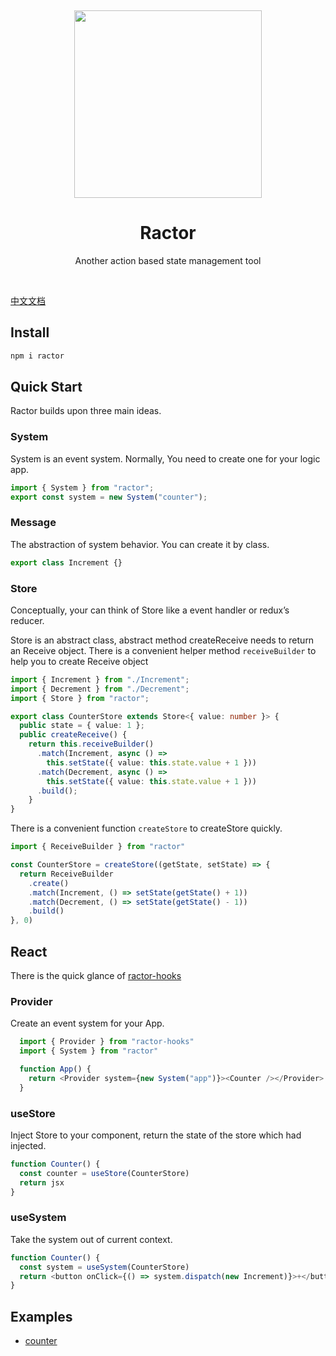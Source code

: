 <p>&nbsp;</p>
<p align='center'>
  <img src="http://acgfun.b0.upaiyun.com/image/ractor@300px.png" width="300" />
</p>
<h1 align="center">Ractor</h1>
<p align='center'>Another action based state management tool</p>
<p>&nbsp;</p>

[中文文档](https://github.com/FE-Ractor/ractor/blob/master/readme.cn.md)

## Install

```sh
npm i ractor
```

## Quick Start

Ractor builds upon three main ideas.

### System

System is an event system. Normally, You need to create one for your logic app.

```ts
import { System } from "ractor";
export const system = new System("counter");
```

### Message

The abstraction of system behavior. You can create it by class.

```ts
export class Increment {}
```

### Store

Conceptually, your can think of Store like a event handler or redux’s reducer.

Store is an abstract class, abstract method createReceive needs to return an Receive object. There is a convenient helper method `receiveBuilder` to help you to create Receive object

```ts
import { Increment } from "./Increment";
import { Decrement } from "./Decrement";
import { Store } from "ractor";

export class CounterStore extends Store<{ value: number }> {
  public state = { value: 1 };
  public createReceive() {
    return this.receiveBuilder()
      .match(Increment, async () =>
        this.setState({ value: this.state.value + 1 }))
      .match(Decrement, async () =>
        this.setState({ value: this.state.value + 1 }))
      .build();
    }
}
```

There is a convenient function `createStore` to createStore quickly.

```ts
import { ReceiveBuilder } from "ractor"

const CounterStore = createStore((getState, setState) => {
  return ReceiveBuilder
    .create()
    .match(Increment, () => setState(getState() + 1))
    .match(Decrement, () => setState(getState() - 1))
    .build()
}, 0)
```

## React

There is the quick glance of [ractor-hooks](https://github.com/huangbinjie/ractor-hooks)

### Provider

Create an event system for your App.

```ts
  import { Provider } from "ractor-hooks"
  import { System } from "ractor"

  function App() {
    return <Provider system={new System("app")}><Counter /></Provider>
  }
```

### useStore

Inject Store to your component, return the state of the store which had injected.

```ts
function Counter() {
  const counter = useStore(CounterStore)
  return jsx
}
```

### useSystem

Take the system out of current context.

```ts
function Counter() {
  const system = useSystem(CounterStore)
  return <button onClick={() => system.dispatch(new Increment)}>+</button>
}
```

## Examples

+ [counter](https://stackblitz.com/edit/ractor-hooks)
